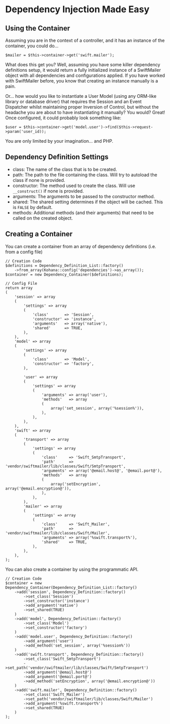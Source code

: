 # Dependency Injection Made Easy

## Using the Container

Assuming you are in the context of a controller, and it has an instance of the container, you could do...

	$mailer = $this->container->get('swift.mailer');

What does this get you? Well, assuming you have some killer dependency definitions setup, it would return a fully
initialized instance of a SwiftMailer object with all dependencies and configurations applied. If you have worked with
SwiftMailer before, you know that creating an instance manually is a pain.

Or... how would you like to instantiate a User Model (using any ORM-like library or database driver) that requires the
Session and an Event Dispatcher whilst maintaining proper Inversion of Control, but without the headache you are about
to have instantiating it manually? You would? Great! Once configured, it could probably look something like:

	$user = $this->container->get('model.user')->find($this->request->param('user_id));

You are only limited by your imagination... and PHP.

## Dependency Definition Settings

- class:        The name of the class that is to be created.
- path:         The path to the file containing the class. Will try to autoload the class if none is provided.
- constructor:  The method used to create the class. Will use `__construct()` if none is provided.
- arguments:    The arguments to be passed to the constructor method.
- shared:       The shared setting determines if the object will be cached. This is `FALSE` by default.
- methods:      Additional methods (and their arguments) that need to be called on the created object.

## Creating a Container

You can create a container from an array of dependency definitions (i.e. from a config file)

	// Creation Code
	$definitions = Dependency_Definition_List::factory()
		->from_array(Kohana::config('dependencies')->as_array());
	$container = new Dependency_Container($definitions);

	// Config File
	return array
	(
		'session' => array
		(
			'settings' => array
			(
				'class'       => 'Session',
				'constructor' => 'instance',
				'arguments'   => array('native'),
				'shared'      => TRUE,
			),
		),
		'model' => array
		(
			'settings' => array
			(
				'class'       => 'Model',
				'constructor' => 'factory',
			),

			'user' => array
			(
				'settings' => array
				(
					'arguments' => array('user'),
					'methods'   => array
					(
						array('set_session', array('%session%')),
					),
				),
			),
		),
		'swift' => array
		(
			'transport' => array
			(
				'settings' => array
				(
					'class'     => 'Swift_SmtpTransport',
					'path'      => 'vendor/swiftmailer/lib/classes/Swift/SmtpTransport',
					'arguments' => array('@email.host@', '@email.port@'),
					'methods'   => array
					(
						array('setEncryption', array('@email.encryption@')),
					),
				),
			),
			'mailer' => array
			(
				'settings' => array
				(
					'class'     => 'Swift_Mailer',
					'path'      => 'vendor/swiftmailer/lib/classes/Swift/Mailer',
					'arguments' => array('%swift.transport%'),
					'shared'    => TRUE,
				),
			),
		),
	);

You can also create a container by using the programmatic API.

	// Creation Code
	$container = new Dependency_Container(Dependency_Definition_List::factory()
		->add('session', Dependency_Definition::factory()
			->set_class('Session')
			->set_constructor('instance')
			->add_argument('native')
			->set_shared(TRUE)
		)
		->add('model', Dependency_Definition::factory()
			->set_class('Model')
			->set_constructor('factory')
		)
		->add('model.user', Dependency_Definition::factory()
			->add_argument('user')
			->add_method('set_session', array('%session%'))
		)
		->add('swift.transport', Dependency_Definition::factory()
			->set_class('Swift_SmtpTransport')
			->set_path('vendor/swiftmailer/lib/classes/Swift/SmtpTransport')
			->add_argument('@email.host@')
			->add_argument('@email.port@')
			->add_method('setEncryption', array('@email.encryption@'))
		)
		->add('swift.mailer', Dependency_Definition::factory()
			->set_class('Swift_Mailer')
			->set_path('vendor/swiftmailer/lib/classes/Swift/Mailer')
			->add_argument('%swift.transport%')
			->set_shared(TRUE)
		)
	);
